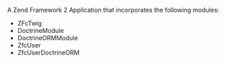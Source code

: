 A Zend Framework 2 Application that incorporates the following modules:

* ZFcTwig
* DoctrineModule
* DoctrineORMModule
* ZfcUser
* ZfcUserDoctrineORM
